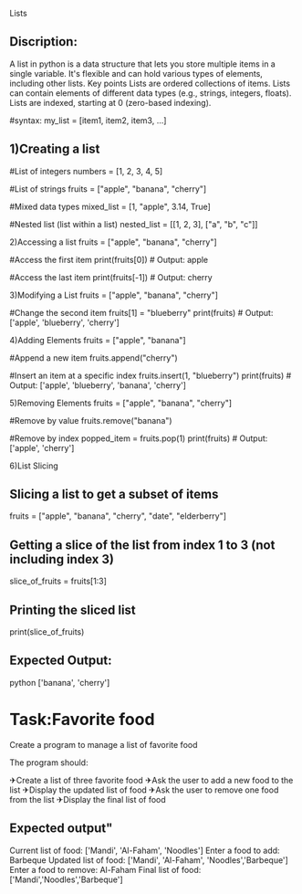 Lists
## Discription:
A list in python is a data structure that lets you store multiple items in a single variable. It's flexible and can hold various types of elements, including other lists. Key points Lists are ordered collections of items. Lists can contain elements of different data types (e.g., strings, integers, floats). Lists are indexed, starting at 0 (zero-based indexing).

#syntax:
my_list = [item1, item2, item3, ...]
## 1)Creating a list

#List of integers
numbers = [1, 2, 3, 4, 5]

 #List of strings
fruits = ["apple", "banana", "cherry"]

#Mixed data types
mixed_list = [1, "apple", 3.14, True]

#Nested list (list within a list)
nested_list = [[1, 2, 3], ["a", "b", "c"]]

2)Accessing a list
fruits = ["apple", "banana", "cherry"]

#Access the first item
print(fruits[0])  # Output: apple

#Access the last item
print(fruits[-1])  # Output: cherry

3)Modifying a List
fruits = ["apple", "banana", "cherry"]

#Change the second item
fruits[1] = "blueberry"
print(fruits)  # Output: ['apple', 'blueberry', 'cherry']

4)Adding Elements
fruits = ["apple", "banana"]

#Append a new item
fruits.append("cherry")

#Insert an item at a specific index
fruits.insert(1, "blueberry")
print(fruits)  # Output: ['apple', 'blueberry', 'banana', 'cherry']

5)Removing Elements
fruits = ["apple", "banana", "cherry"]

#Remove by value
fruits.remove("banana")

#Remove by index
popped_item = fruits.pop(1)
print(fruits)  # Output: ['apple', 'cherry']

6)List Slicing
## Slicing a list to get a subset of items
fruits = ["apple", "banana", "cherry", "date", "elderberry"]

##  Getting a slice of the list from index 1 to 3 (not including index 3)
slice_of_fruits = fruits[1:3]

##  Printing the sliced list
print(slice_of_fruits)

## Expected Output:
python
['banana', 'cherry']

# Task:Favorite food
Create a program to manage a list of favorite food

The program should:

✈Create a list of three favorite food
✈Ask the user to add a new food to the list
✈Display the updated list of food
✈Ask the user to remove one food from the list
✈Display the final list of food

## Expected output"

Current list of food: ['Mandi', 'Al-Faham', 'Noodles']
Enter a food to add: Barbeque
Updated list of food: ['Mandi', 'Al-Faham', 'Noodles','Barbeque']
Enter a food to remove: Al-Faham
Final list of food: ['Mandi','Noodles','Barbeque']
